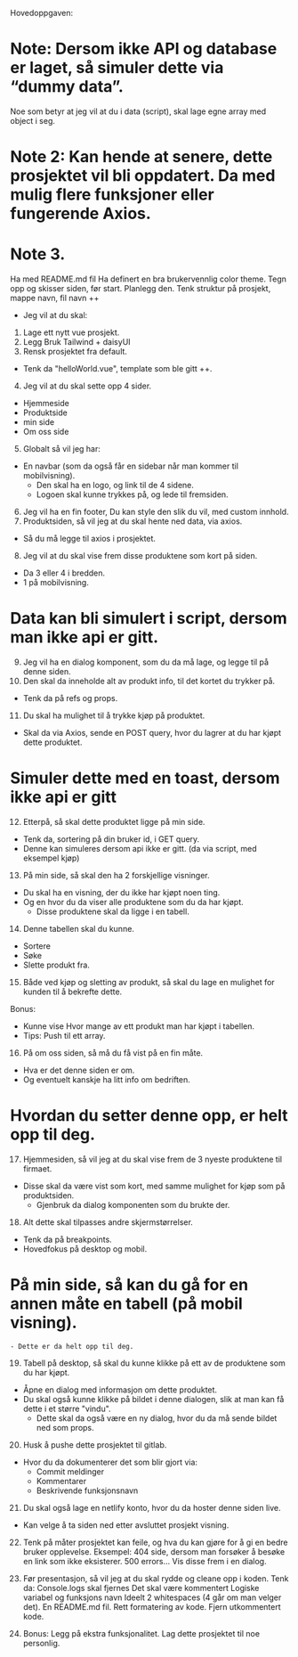 
Hovedoppgaven:

# Note: Dersom ikke API og database er laget, så simuler dette via “dummy data”.
Noe som betyr at jeg vil at du i data (script), skal lage egne array med object i seg.
# Note 2: Kan hende at senere, dette prosjektet vil bli oppdatert. Da med mulig flere funksjoner eller fungerende Axios.

# Note 3. 
Ha med README.md fil
Ha definert en bra brukervennlig color theme.
Tegn opp og skisser siden, før start. 
Planlegg den.
Tenk struktur på prosjekt, mappe navn, fil navn ++


  - Jeg vil at du skal:

1. Lage ett nytt vue prosjekt.
2. Legg Bruk Tailwind + daisyUI
3. Rensk prosjektet fra default.
  - Tenk da "helloWorld.vue", template som ble gitt ++.
4. Jeg vil at du skal sette opp 4 sider.
  - Hjemmeside
  - Produktside
  - min side
  - Om oss side
5. Globalt så vil jeg har:
  - En navbar (som da også får en sidebar når man kommer til mobilvisning).
    - Den skal ha en logo, og link til de 4 sidene.
    - Logoen skal kunne trykkes på, og lede til fremsiden.
6. Jeg vil ha en fin footer, Du kan style den slik du vil, med custom innhold.
7. Produktsiden, så vil jeg at du skal hente ned data, via axios.
  - Så du må legge til axios i prosjektet.
8. Jeg vil at du skal vise frem disse produktene som kort på siden.
  - Da 3 eller 4 i bredden.
  - 1 på mobilvisning.
# Data kan bli simulert i script, dersom man ikke api er gitt.
9. Jeg vil ha en dialog komponent, som du da må lage, og legge til på denne siden.
10. Den skal da inneholde alt av produkt info, til det kortet du trykker på.
  - Tenk da på refs  og props.
11. Du skal ha mulighet til å trykke kjøp på produktet.
  - Skal da via Axios, sende en POST query, hvor du lagrer at du har kjøpt dette produktet.
  # Simuler dette med en toast, dersom ikke api er gitt
12. Etterpå, så skal dette produktet ligge på min side.
  - Tenk da, sortering på din bruker id, i GET query.
  - Denne kan simuleres dersom api ikke er gitt. (da via script, med eksempel kjøp)

13. På min side, så skal den ha 2 forskjellige visninger.
  - Du skal ha en visning, der du ikke har kjøpt noen ting.
  - Og en hvor du da viser alle produktene som du da har kjøpt.
    - Disse produktene skal da ligge i en tabell.

14. Denne tabellen skal du kunne.
  - Sortere
  - Søke
  - Slette produkt fra.



15. Både ved kjøp og sletting av produkt, så skal du lage en mulighet for kunden til å bekrefte dette.

Bonus:
  - Kunne vise Hvor mange av ett produkt man har kjøpt i tabellen.
  - Tips: Push til ett array.

16. På om oss siden, så må du få vist på en fin måte.
  - Hva er det denne siden er om.
  - Og eventuelt kanskje ha litt info om bedriften.
  # Hvordan du setter denne opp, er helt opp til deg.

17. Hjemmesiden, så vil jeg at du skal vise frem de 3 nyeste produktene til firmaet.
  - Disse skal da være vist som kort, med samme mulighet for kjøp som på produktsiden.
    - Gjenbruk da dialog komponenten som du brukte der.

18. Alt dette skal tilpasses andre skjermstørrelser.
  - Tenk da på breakpoints.
  - Hovedfokus på desktop og mobil.
  # På min side, så kan du gå for en annen måte en tabell (på mobil visning).
    - Dette er da helt opp til deg.

19. Tabell på desktop, så skal du kunne klikke på ett av de produktene som du har kjøpt.
  - Åpne en dialog med informasjon om dette produktet.
  - Du skal også kunne klikke på bildet i denne dialogen, slik at man kan få dette i et større "vindu".
    - Dette skal da også være en ny dialog, hvor du da må sende bildet ned som props.


20. Husk å pushe dette prosjektet til gitlab.
  - Hvor du da dokumenterer det som blir gjort via:
    - Commit meldinger
    - Kommentarer
    - Beskrivende funksjonsnavn


21. Du skal også lage en netlify konto, hvor du da hoster denne siden live.
  - Kan velge å ta siden ned etter avsluttet prosjekt visning.

22. Tenk på måter prosjektet kan feile, og hva du kan gjøre for å gi en bedre bruker opplevelse.
Eksempel: 404 side, dersom man forsøker å besøke en link som ikke eksisterer.
500 errors…
Vis disse frem i en dialog.

23. Før presentasjon, så vil jeg at du skal rydde og cleane opp i koden.
Tenk da:
Console.logs skal fjernes
Det skal være kommentert
Logiske variabel og funksjons navn
Ideelt 2 whitespaces (4 går om man velger det).
En README.md fil.
Rett formatering av kode.
Fjern utkommentert kode.

24. Bonus: Legg på ekstra funksjonalitet. Lag dette prosjektet til noe personlig.
